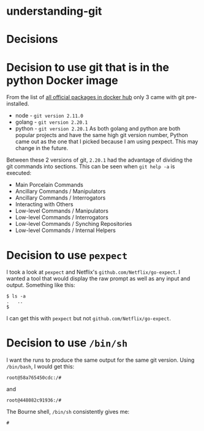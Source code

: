 # understanding-git

Decisions
===

Decision to use git that is in the python Docker image 
===

From the list of [all official packages in docker hub](https://hub.docker.com/search?q=&type=image&image_filter=official) only 3 came with git pre-installed.
  - node - `git version 2.11.0`
  - golang - `git version 2.20.1`
  - python - `git version 2.20.1`
As both golang and python are both popular projects and have the same high git version number, Python came out as the one that I picked because I am using pexpect. This may change in the future.

Between these 2 versions of git, `2.20.1` had the advantage of dividing the git commands into sections. This can be seen when `git help -a` is executed:
  - Main Porcelain Commands
  - Ancillary Commands / Manipulators
  - Ancillary Commands / Interrogators
  - Interacting with Others
  - Low-level Commands / Manipulators
  - Low-level Commands / Interrogators
  - Low-level Commands / Synching Repositories
  - Low-level Commands / Internal Helpers

Decision to use `pexpect`
===
I took a look at `pexpect` and Netflix's `github.com/Netflix/go-expect`. I wanted a tool that would display the raw prompt as well as any input and output. Something like this:
```
$ ls -a
.	..
$ 
```
I can get this with `pexpect` but not `github.com/Netflix/go-expect`.

Decision to use `/bin/sh`
===
I want the runs to produce the same output for the same git version. Using `/bin/bash`, I would get this:
```
root@58a765450cdc:/# 
```
and 
```
root@448082c91936:/#
```
The Bourne shell, `/bin/sh` consistently gives me:
```
# 
```

